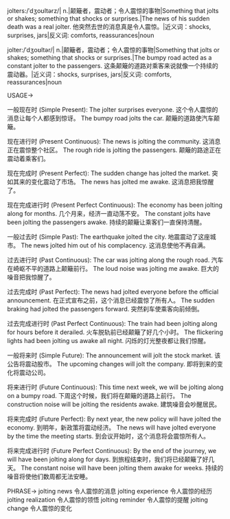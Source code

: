jolters:/ˈdʒoʊltərz/| n.|颠簸者，震动者；令人震惊的事物|Something that jolts or shakes; something that shocks or surprises.|The news of his sudden death was a real jolter.  他突然去世的消息真是令人震惊。|近义词：shocks, surprises, jars|反义词: comforts, reassurances|noun


jolter:/ˈdʒoʊltər/| n.|颠簸者，震动者；令人震惊的事物|Something that jolts or shakes; something that shocks or surprises.|The bumpy road acted as a constant jolter to the passengers. 这条颠簸的道路对乘客来说就像一个持续的震动器。|近义词：shocks, surprises, jars|反义词: comforts, reassurances|noun


USAGE->

一般现在时 (Simple Present):
The jolter surprises everyone. 这个令人震惊的消息让每个人都感到惊讶。
The bumpy road jolts the car. 颠簸的道路使汽车颠簸。


现在进行时 (Present Continuous):
The news is jolting the community.  这消息正在震惊整个社区。
The rough ride is jolting the passengers.  颠簸的路途正在震动着乘客们。


现在完成时 (Present Perfect):
The sudden change has jolted the market. 突如其来的变化震动了市场。
The news has jolted me awake. 这消息把我惊醒了。


现在完成进行时 (Present Perfect Continuous):
The economy has been jolting along for months. 几个月来，经济一直动荡不安。
The constant jolts have been jolting the passengers awake.  持续的颠簸让乘客们一直保持清醒。


一般过去时 (Simple Past):
The earthquake jolted the city. 地震震动了这座城市。
The news jolted him out of his complacency.  这消息使他不再自满。


过去进行时 (Past Continuous):
The car was jolting along the rough road. 汽车在崎岖不平的道路上颠簸前行。
The loud noise was jolting me awake.  巨大的噪音把我惊醒了。


过去完成时 (Past Perfect):
The news had jolted everyone before the official announcement. 在正式宣布之前，这个消息已经震惊了所有人。
The sudden braking had jolted the passengers forward.  突然刹车使乘客向前倾倒。


过去完成进行时 (Past Perfect Continuous):
The train had been jolting along for hours before it derailed.  火车脱轨前已经颠簸了好几个小时。
The flickering lights had been jolting us awake all night.  闪烁的灯光整夜都让我们惊醒。


一般将来时 (Simple Future):
The announcement will jolt the stock market.  该公告将震动股市。
The upcoming changes will jolt the company.  即将到来的变化将震动公司。


将来进行时 (Future Continuous):
This time next week, we will be jolting along on a bumpy road.  下周这个时候，我们将在颠簸的道路上前行。
The construction noise will be jolting the residents awake. 建筑噪音会吵醒居民。


将来完成时 (Future Perfect):
By next year, the new policy will have jolted the economy.  到明年，新政策将震动经济。
The news will have jolted everyone by the time the meeting starts.  到会议开始时，这个消息将会震惊所有人。


将来完成进行时 (Future Perfect Continuous):
By the end of the journey, we will have been jolting along for days.  到旅程结束时，我们将已经颠簸了好几天。
The constant noise will have been jolting them awake for weeks.  持续的噪音将使他们数周都无法安睡。


PHRASE->
jolting news  令人震惊的消息
jolting experience  令人震惊的经历
jolting realization  令人震惊的领悟
jolting reminder  令人震惊的提醒
jolting change  令人震惊的变化
